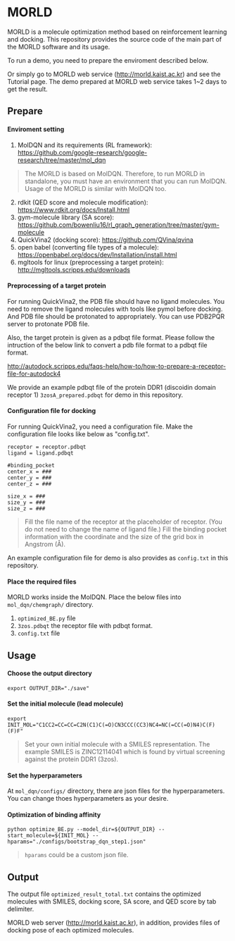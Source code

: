 # MORLD
MORLD is a molecule optimization method based on reinforcement learning and docking. This repository provides the source code of the main part of the MORLD software and its usage.

To run a demo, you need to prepare the enviroment described below.

Or simply go to MORLD web service (http://morld.kaist.ac.kr) and see the Tutorial page. The demo prepared at MORLD web service takes 1~2 days to get the result.

## Prepare

#### Enviroment setting
1. MolDQN and its requirements (RL framework): 
https://github.com/google-research/google-research/tree/master/mol_dqn

>The MORLD is based on MolDQN. 
Therefore, to run MORLD in standalone, you must have an environment that you can run MolDQN.
Usage of the MORLD is similar with MolDQN too. 


2. rdkit (QED score and molecule modification): https://www.rdkit.org/docs/Install.html
3. gym-molecule library (SA score): https://github.com/bowenliu16/rl_graph_generation/tree/master/gym-molecule
4. QuickVina2 (docking score): https://github.com/QVina/qvina
5. open babel (converting file types of a molecule): https://openbabel.org/docs/dev/Installation/install.html
6. mgltools for linux (preprocessing a target protein): http://mgltools.scripps.edu/downloads


#### Preprocessing of a target protein


For running QuickVina2, the PDB file should have no ligand molecules.
You need to remove the ligand molecules with tools like pymol before docking.
And PDB file should be protonated to appropriately.
You can use PDB2PQR server to protonate PDB file.

Also, the target protein is given as a pdbqt file format.
Please follow the intruction of the below link to convert a pdb file format to a pdbqt file format.

http://autodock.scripps.edu/faqs-help/how-to/how-to-prepare-a-receptor-file-for-autodock4

We provide an example pdbqt file of the protein DDR1 (discoidin domain receptor 1) ```3zosA_prepared.pdbqt``` for demo in this repository.

#### Configuration file for docking
For running QuickVina2, you need a configuration file.
Make the configuration file looks like below as "config.txt". 
<pre><code>receptor = receptor.pdbqt
ligand = ligand.pdbqt

#binding_pocket
center_x = ###
center_y = ###
center_z = ###

size_x = ###
size_y = ###
size_z = ###
</code></pre>

>Fill the file name of the receptor at the placeholder of receptor. (You do not need to change the name of ligand file.)
Fill the binding pocket information with the coordinate and the size of the grid box in Angstrom (Å). 

An example configuration file for demo is also provides as ```config.txt``` in this repository.

#### Place the required files
MORLD works inside the MolDQN. 
Place the below files into ```mol_dqn/chemgraph/``` directory.
1. ```optimized_BE.py``` file
2. ```3zos.pdbqt``` the receptor file with pdbqt format.
3. ```config.txt``` file

## Usage
#### Choose the output directory
<pre><code>export OUTPUT_DIR="./save"</code></pre>

#### Set the initial molecule (lead molecule)
<pre><code>export INIT_MOL="C1CC2=CC=CC=C2N(C1)C(=O)CN3CCC(CC3)NC4=NC(=CC(=O)N4)C(F)(F)F"</code></pre>
> Set your own initial molecule with a SMILES representation.
The example SMILES is ZINC12114041 which is found by virtual screening against the protein DDR1 (3zos).

#### Set the hyperparameters
At ```mol_dqn/configs/``` directory, there are json files for the hyperparameters.
You can change thoes hyperparameters as your desire. 

#### Optimization of binding affinity
<pre><code>python optimize_BE.py --model_dir=${OUTPUT_DIR} --start_molecule=${INIT_MOL} --hparams="./configs/bootstrap_dqn_step1.json"</code></pre>
> ```hparams``` could be a custom json file.

## Output
The output file ```optimized_result_total.txt``` contains the optimized molecules with SMILES, docking score, SA score, and QED score by tab delimiter.

MORLD web server (http://morld.kaist.ac.kr), in addition, provides files of docking pose of each optimized molecules. 
